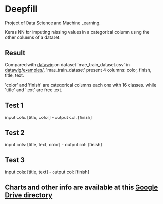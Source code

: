# Deepfill
Project of Data Science and Machine Learning.

Keras NN for imputing missing values in a categorical column using the other columns of a dataset.
## Result
Compared with [datawig](https://github.com/awslabs/datawig) on dataset 'mae_train_dataset.csv' in [datawig/examples/](https://github.com/awslabs/datawig/tree/master/examples),
'mae_train_dataset' present 4 columns: color, finish, title, text.

'color' and 'finish' are categorical columns each one with 16 classes, while 'title' and 'text' are free text.

## Test 1
input cols: [title, color] -
output col: [finish]

## Test 2
input cols: [title, text, color] -
output col: [finish]

## Test 3
input cols:  [title, text] -
output col: [finish]

## Charts and other info are available at this [Google Drive directory](https://drive.google.com/drive/folders/1mTDNdoRCiZHTmnVfSXt8oxzFmCM2PeDN?usp=sharing)

 
